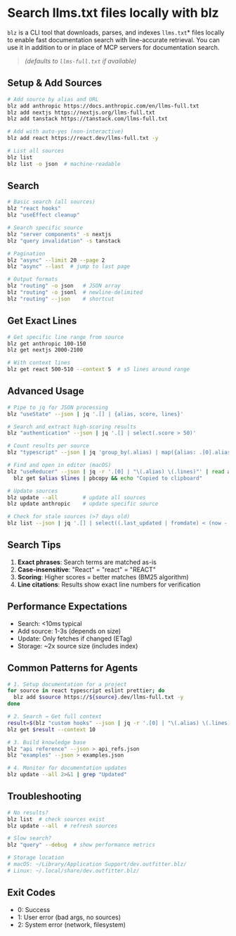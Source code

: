 # Search llms.txt files locally with blz

`blz` is a CLI tool that downloads, parses, and indexes `llms.txt`* files locally to enable fast documentation search with line-accurate retrieval. You can use it in addition to or in place of MCP servers for documentation search.

> *(defaults to `llms-full.txt` if available)*

## Setup & Add Sources

```bash
# Add source by alias and URL
blz add anthropic https://docs.anthropic.com/en/llms-full.txt
blz add nextjs https://nextjs.org/llms-full.txt
blz add tanstack https://tanstack.com/llms-full.txt

# Add with auto-yes (non-interactive)
blz add react https://react.dev/llms-full.txt -y

# List all sources
blz list
blz list -o json  # machine-readable
```

## Search

```bash
# Basic search (all sources)
blz "react hooks"
blz "useEffect cleanup"

# Search specific source
blz "server components" -s nextjs
blz "query invalidation" -s tanstack

# Pagination
blz "async" --limit 20 --page 2
blz "async" --last  # jump to last page

# Output formats
blz "routing" -o json   # JSON array
blz "routing" -o jsonl  # newline-delimited
blz "routing" --json    # shortcut
```

## Get Exact Lines

```bash
# Get specific line range from source
blz get anthropic 100-150
blz get nextjs 2000-2100

# With context lines
blz get react 500-510 --context 5  # ±5 lines around range
```

## Advanced Usage

```bash
# Pipe to jq for JSON processing
blz "useState" --json | jq '.[] | {alias, score, lines}'

# Search and extract high-scoring results
blz "authentication" --json | jq '.[] | select(.score > 50)'

# Count results per source
blz "typescript" --json | jq 'group_by(.alias) | map({alias: .[0].alias, count: length})'

# Find and open in editor (macOS)
blz "useReducer" --json | jq -r '.[0] | "\(.alias) \(.lines)"' | read alias lines && \
  blz get $alias $lines | pbcopy && echo "Copied to clipboard"

# Update sources
blz update --all        # update all sources
blz update anthropic    # update specific source

# Check for stale sources (>7 days old)
blz list --json | jq '.[] | select((.last_updated | fromdate) < (now - 604800))'
```

## Search Tips

1. **Exact phrases**: Search terms are matched as-is
2. **Case-insensitive**: "React" = "react" = "REACT"
3. **Scoring**: Higher scores = better matches (BM25 algorithm)
4. **Line citations**: Results show exact line numbers for verification

## Performance Expectations

- Search: <10ms typical
- Add source: 1-3s (depends on size)
- Update: Only fetches if changed (ETag)
- Storage: ~2x source size (includes index)

## Common Patterns for Agents

```bash
# 1. Setup documentation for a project
for source in react typescript eslint prettier; do
  blz add $source https://${source}.dev/llms-full.txt -y
done

# 2. Search → Get full context
result=$(blz "custom hooks" --json | jq -r '.[0] | "\(.alias) \(.lines)"')
blz get $result --context 10

# 3. Build knowledge base
blz "api reference" --json > api_refs.json
blz "examples" --json > examples.json

# 4. Monitor for documentation updates
blz update --all 2>&1 | grep "Updated"
```

## Troubleshooting

```bash
# No results?
blz list  # check sources exist
blz update --all  # refresh sources

# Slow search?
blz "query" --debug  # show performance metrics

# Storage location
# macOS: ~/Library/Application Support/dev.outfitter.blz/
# Linux: ~/.local/share/dev.outfitter.blz/
```

## Exit Codes

- 0: Success
- 1: User error (bad args, no sources)
- 2: System error (network, filesystem)
